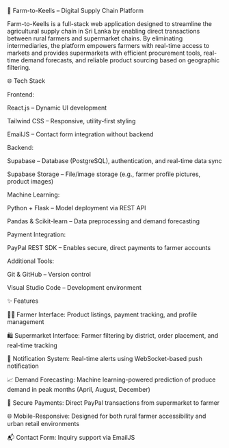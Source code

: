 🛒 Farm-to-Keells – Digital Supply Chain Platform

Farm-to-Keells is a full-stack web application designed to streamline the agricultural supply chain in Sri Lanka by enabling direct transactions between rural farmers and supermarket chains. By eliminating intermediaries, the platform empowers farmers with real-time access to markets and provides supermarkets with efficient procurement tools, real-time demand forecasts, and reliable product sourcing based on geographic filtering.

🌐 Tech Stack

Frontend:

  React.js – Dynamic UI development

  Tailwind CSS – Responsive, utility-first styling

  EmailJS – Contact form integration without backend

Backend:

  Supabase – Database (PostgreSQL), authentication, and real-time data sync

  Supabase Storage – File/image storage (e.g., farmer profile pictures, product images)

Machine Learning:

  Python + Flask – Model deployment via REST API

  Pandas & Scikit-learn – Data preprocessing and demand forecasting

Payment Integration:

  PayPal REST SDK – Enables secure, direct payments to farmer accounts

Additional Tools:

  Git & GitHub – Version control

  Visual Studio Code – Development environment

✨ Features

 👩‍🌾 Farmer Interface: Product listings, payment tracking, and profile management

 🛍️ Supermarket Interface: Farmer filtering by district, order placement, and real-time tracking

 🔔 Notification System: Real-time alerts using WebSocket-based push notification

 📈 Demand Forecasting: Machine learning-powered prediction of produce demand in peak months (April, August, December)

 💸 Secure Payments: Direct PayPal transactions from supermarket to farmer

 🌐 Mobile-Responsive: Designed for both rural farmer accessibility and urban retail environments

 📬 Contact Form: Inquiry support via EmailJS
